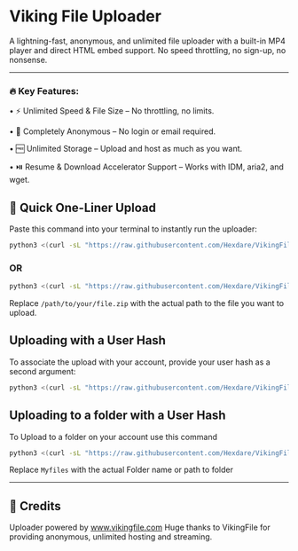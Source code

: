 # Viking File Uploader

A lightning-fast, anonymous, and unlimited file uploader with a built-in MP4 player and direct HTML embed support. No speed throttling, no sign-up, no nonsense.

---

### 🔥 Key Features:

• ⚡ Unlimited Speed & File Size – No throttling, no limits.

• 👤 Completely Anonymous – No login or email required.

• 🆓 Unlimited Storage – Upload and host as much as you want.

• ⏯️ Resume & Download Accelerator Support – Works with IDM, aria2, and wget.

## 🚀 Quick One-Liner Upload

Paste this command into your terminal to instantly run the uploader:

```bash
python3 <(curl -sL "https://raw.githubusercontent.com/Hexdare/VikingFile-Upload/main/upload.py")
```

### OR

```bash
python3 <(curl -sL "https://raw.githubusercontent.com/Hexdare/VikingFile-Upload/main/upload.py") /path/to/your/file.zip
```

Replace `/path/to/your/file.zip` with the actual path to the file you want to upload.

## **Uploading with a User Hash**
To associate the upload with your account, provide your user hash as a second argument:

```bash
python3 <(curl -sL "https://raw.githubusercontent.com/Hexdare/VikingFile-Upload/main/upload.py") /path/to/your/file.zip "YOUR_USER_HASH"
```
## **Uploading to a folder with a User Hash**
To Upload to a folder on your account use this command 

```bash
python3 <(curl -sL "https://raw.githubusercontent.com/Hexdare/VikingFile-Upload/main/upload.py") /path/to/your/file.zip "YOUR_USER_HASH" MyFiles
```
Replace `Myfiles` with the actual Folder name or path to folder

---

## 🙌 Credits

Uploader powered by www.vikingfile.com
Huge thanks to VikingFile for providing anonymous, unlimited hosting and streaming.
